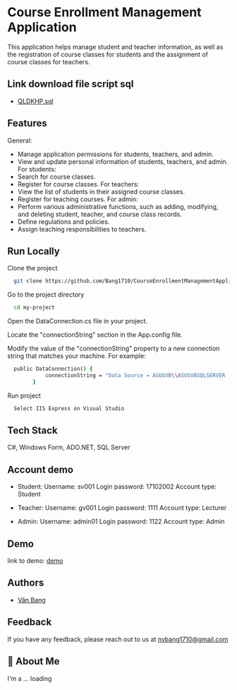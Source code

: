 # Course Enrollment Management Application
This application helps manage student and teacher information, as well as the registration of course classes for students and the assignment of course classes for teachers.

## Link download file script sql

 - [QLDKHP.sql](https://drive.google.com/file/d/1YFcrwfYU9aNbCFDg0KuvKO6RsgosSfmn/view?usp=sharing)

 ## Features
 General:
- Manage application permissions for students, teachers, and admin.
- View and update personal information of students, teachers, and admin.
For students:
- Search for course classes.
- Register for course classes.
For teachers:
- View the list of students in their assigned course classes.
- Register for teaching courses.
For admin:
- Perform various administrative functions, such as adding, modifying, and deleting student, teacher, and course class records.
- Define regulations and policies.
- Assign teaching responsibilities to teachers.
## Run Locally

Clone the project

```bash
  git clone https://github.com/Bang1710/CourseEnrollmentManagementApplication.git
```

Go to the project directory

```bash
  cd my-project
```
Open the DataConnection.cs file in your project.

Locate the "connectionString" section in the App.config file.

Modify the value of the "connectionString" property to a new connection string that matches your machine. For example:

```bash
  public DataConnection() {
            connectionString = "Data Source = ASUSVB\\ASUSVBSQLSERVER ; Initial Catalog=HeThongDangKyHocPhan; user id = MyASUS; pwd=17102002; Integrated Security = true";
        }
```

Run project
```bash
  Select IIS Express on Visual Studio
```
 
## Tech Stack

C#, Windows Form, ADO.NET, SQL Server


## Account demo
- Student:
  Username: sv001
  Login password: 17102002
  Account type: Student
  
- Teacher:
  Username: gv001
  Login password: 1111
  Account type: Lecturer

- Admin:
  Username: admin01
  Login password: 1122
  Account type: Admin

## Demo

link to demo: [demo](https://drive.google.com/drive/folders/1zFuNOU-P4rb8Am1elXswM473-mRD45yf)

## Authors

- [Văn Bang](https://github.com/Bang1710)


## Feedback

If you have any feedback, please reach out to us at nvbang1710@gmail.com


## 🚀 About Me
I'm a ... loading



